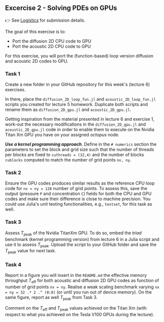 <!--This file was generated, do not modify it.-->
## Excercise 2 - **Solving PDEs on GPUs**

👉 See [Logistics](/logistics/#submission) for submission details.

The goal of this exercise is to:
- Port the diffusion 2D CPU code to GPU
- Port the acoustic 2D CPU code to GPU

For this exercise, you will port the (function-based) loop version diffusion and acoustic 2D codes to GPU.

### Task 1

Create a new folder in your GitHub repository for this week's (lecture 6) exercises.

In there, place the `diffusion_2D_loop_fun.jl` and `acoustic_2D_loop_fun.jl` scripts you created for lecture 5 homework. Duplicate both scripts and rename them as `diffusion_2D_gpu.jl` and `acoustic_2D_gpu.jl`.

Getting inspiration from the material presented in lecture 6 and exercise 1, work-out the necessary modifications in the `diffusion_2D_gpu.jl` and `acoustic_2D_gpu.jl` code in order to enable them to execute on the Nvidia Titan Xm GPU you have on your assigned *octopus* node.

_**Use a kernel programming approach**_. Define in the `# numerics` section the parameters to set the block and grid size such that the number of threads per blocks are fixed to `cuthreads = (32,4)` and the number of blocks `cublocks` computed to match the number of grid points `nx, ny`.

### Task 2

Ensure the GPU codes produces similar results as the reference CPU loop code for `nx = ny = 128` number of grid points. To assess this, save the output (pressure `P` and concentration `C`) fields for both the CPU and GPU codes and make sure their difference is close to machine precision. You could use Julia's unit testing functionalities, e.g., `testset`, for this task as well.

### Task 3

Assess $T_\mathrm{peak}$ of the Nvidia TitanXm GPU. To do so, embed the *triad* benchmark (kernel programming version) from lecture 6 in a Julia script and use it to assess $T_\mathrm{peak}$. Upload the script to your GitHub folder and save the $T_\mathrm{peak}$ value for next task.

### Task 4

Report in a figure you will insert in the `README.md` the effective memory throughput $T_\mathrm{eff}$ for both acoustic and diffusion 2D GPU codes as function of number of grid points `nx = ny`. Realise a weak scaling benchmark varying `nx = ny = 32 .* 2 .^ (0:8)` (or until you run out of device memory). On the same figure, report as well $T_\mathrm{peak}$ from Task 3.

Comment on the $T_\mathrm{eff}$ and $T_\mathrm{peak}$ values achieved on the Titan Xm (with respect to what you achieved on the Tesla V100 GPUs during the lecture).

